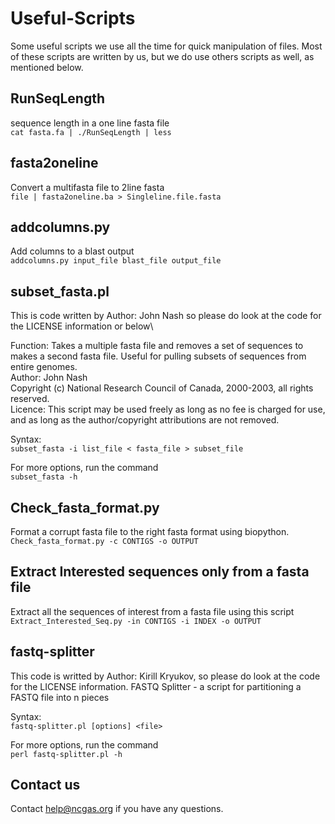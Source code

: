 # Useful-Scripts
Some useful scripts we use all the time for quick manipulation of files. Most of these scripts are written by us, but we do use others scripts as well, as mentioned below. 

## RunSeqLength
sequence length in a one line fasta file \
 `cat fasta.fa | ./RunSeqLength | less`
 
## fasta2oneline 
Convert a multifasta file to 2line fasta \
`file | fasta2oneline.ba > Singleline.file.fasta`

## addcolumns.py 
Add columns to a blast output \
 `addcolumns.py input_file blast_file output_file`

## subset_fasta.pl
This is code written by Author: John Nash so please do look at the code for the LICENSE information or below\

Function:  Takes a multiple fasta file and removes a set of sequences to makes a second fasta file.  Useful for pulling subsets of sequences from entire genomes. \
Author: John Nash \
Copyright (c) National Research Council of Canada, 2000-2003, all rights reserved. \
Licence: This script may be used freely as long as no fee is charged for use, and as long as the author/copyright attributions are not removed. 

Syntax: \
`subset_fasta -i list_file < fasta_file > subset_file`

For more options, run the command \
`subset_fasta -h`

## Check_fasta_format.py
Format a corrupt fasta file to the right fasta format using biopython. \
`Check_fasta_format.py -c CONTIGS -o OUTPUT`

## Extract Interested sequences only from a fasta file 
Extract all the sequences of interest from a fasta file using this script \
`Extract_Interested_Seq.py -in CONTIGS -i INDEX -o OUTPUT`

## fastq-splitter
This code is writted by Author: Kirill Kryukov, so please do look at the code for the LICENSE information. 
FASTQ Splitter  -  a script for partitioning a FASTQ file into n pieces

Syntax: \
`fastq-splitter.pl [options] <file>`

For more options, run the command \
`perl fastq-splitter.pl -h`


## Contact us
Contact help@ncgas.org if you have any questions. 






